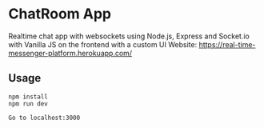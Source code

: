 # ChatRoom App 
Realtime chat app with websockets using Node.js, Express and Socket.io with Vanilla JS on the frontend with a custom UI
Website: https://real-time-messenger-platform.herokuapp.com/
## Usage
```
npm install
npm run dev

Go to localhost:3000
```


